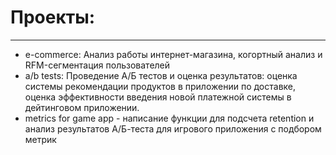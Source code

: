# Проекты:
********
* e-commerce: Анализ работы интернет-магазина, когортный анализ и RFM-сегментация пользователей
* a/b tests: Проведение А/Б тестов и оценка результатов: оценка системы рекомендации продуктов в приложении по доставке, оценка эффективности введения новой платежной системы в дейтинговом приложении.
* metrics for game app - написание функции для подсчета retention и анализ результатов А/Б-теста для игрового приложения с подбором метрик
